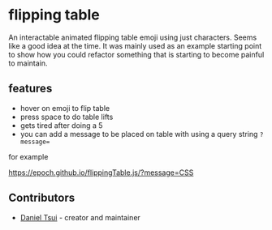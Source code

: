 # flipping table

An interactable animated flipping table emoji using just characters. Seems like a good idea at the time. It was mainly used as an example starting point to show how you could refactor something that is starting to become painful to maintain.

## features

- hover on emoji to flip table
- press space to do table lifts
- gets tired after doing a 5
- you can add a message to be placed on table with using a query string `?message=`

for example

https://epoch.github.io/flippingTable.js/?message=CSS

## Contributors

- [Daniel Tsui](https://github.com/epoch) - creator and maintainer
